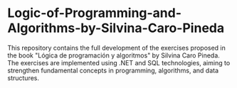 # Logic-of-Programming-and-Algorithms-by-Silvina-Caro-Pineda
This repository contains the full development of the exercises proposed in the book "Lógica de programación y algoritmos" by Silvina Caro Pineda. The exercises are implemented using .NET and SQL technologies, aiming to strengthen fundamental concepts in programming, algorithms, and data structures.
